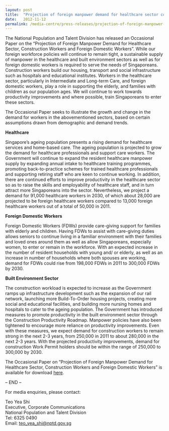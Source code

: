 ```yaml
---
layout: post
title:  "Projection of foreign manpower demand for healthcare sector construction workers and foreign domestic workers"
date:   2012-11-12
permalink: /media-centre/press-releases/projection-of-foreign-manpower-demand-for-healthcare-sector-construction-workers-and-foreign-domestic-workers/
---
```


The National Population and Talent Division has released an Occasional Paper on the “Projection of Foreign Manpower Demand for Healthcare Sector, Construction Workers and Foreign Domestic Workers”. While our foreign workforce policies will continue to remain tight, a sustainable supply of manpower in the healthcare and built environment sectors as well as for foreign domestic workers is required to serve the needs of Singaporeans. Construction workers build our housing, transport and social infrastructure such as hospitals and educational institutes. Workers in the healthcare sector, particularly in Intermediate and Long-term Care, and foreign domestic workers, play a role in supporting the elderly, and families with children as our population ages. We will continue to work towards productivity improvements and where possible, train Singaporeans to enter these sectors.

The Occasional Paper seeks to illustrate the growth and change in the demand for workers in the abovementioned sectors, based on certain assumptions drawn from demographic and demand trends.

**Healthcare**

Singapore’s ageing population presents a rising demand for healthcare services and home-based care. The ageing population is projected to grow the demand for healthcare professionals and support care workers. The Government will continue to expand the resident healthcare manpower supply by expanding annual intake to healthcare training programmes, promoting back-to-practice schemes for trained healthcare professionals and supporting retiring staff who are keen to continue working. In addition, there are continued efforts to improve productivity in the healthcare sector so as to raise the skills and employability of healthcare staff, and in turn attract more Singaporeans into the sector. Nevertheless, we project a demand for 91,000 healthcare workers in 2030, of which about 28,000 are projected to be foreign healthcare workers compared to 13,000 foreign healthcare workers out of a total of 50,000 in 2011.

**Foreign Domestic Workers**

Foreign Domestic Workers (FDWs) provide care-giving support for families with elderly and children. Having FDWs to assist with care-giving duties allows seniors to continue living in a familiar environment with their families and loved ones around them as well as allow Singaporeans, especially women, to enter or remain in the workforce. With an expected increase in the number of resident households with young and/ or elderly, as well as an increase in number of households where both spouses are working, demand for FDWs could rise from 198,000 FDWs in 2011 to 300,000 FDWs by 2030.

**Built Environment Sector**

The construction workload is expected to increase as the Government ramps up infrastructure development such as the expansion of our rail network, launching more Build-To-Order housing projects, creating more social and educational facilities, and building more nursing homes and hospitals to cater to the ageing population. The Government has introduced measures to promote productivity in the built environment sector through the Construction Productivity Roadmap. Manpower policies have also been tightened to encourage more reliance on productivity improvements. Even with these measures, we expect demand for construction workers to remain strong in the next 2-3 years, from 250,000 in 2011 to about 280,000 in the next 2-3 years. With the projected productivity improvements, demand for construction Work Permit holders should be within the range of 250,000 to 300,000 by 2030.

The Occasional Paper on “Projection of Foreign Manpower Demand for Healthcare Sector, Construction Workers and Foreign Domestic Workers” is available for download [here](https://github.com/isomerpages/isomerpages-stratgroup/raw/master/images/Press%20Release%20images/PDFs/occasional-paper-projection-of-foreign-manpower-demand-healthcare-construction-foreign-domestic-workers.pdf).

– END –

For media enquiries, please contact:

Teo Yea Shi   
Executive, Corporate Communications   
National Population and Talent Division   
Tel: 6325 0490   
Email: teo_yea_shi@nptd.gov.sg  


